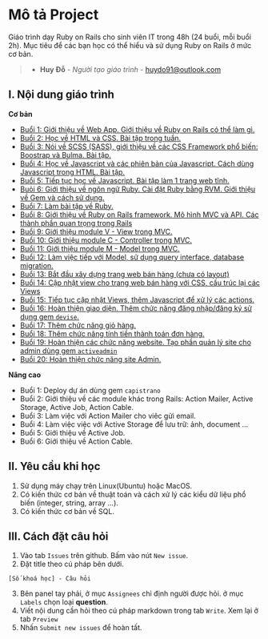 # Mô tả Project

Giáo trình dạy Ruby on Rails cho sinh viên IT trong 48h (24 buổi, mỗi buổi 2h). Mục tiêu để các bạn học có thể hiểu và sử dụng Ruby on Rails ở mức cơ bản.

> * **Huy Đỗ** - *Người tạo giáo trình* - [huydo91@outlook.com](mailto:huydo91@outlook.com)


## I. Nội dung giáo trình

**Cơ bản**

- [Buổi 1: Giới thiệu về Web App. Giới thiệu về Ruby on Rails có thể làm gì.](./Lessons/Basic/lesson_01.md)
- [Buổi 2: Học về HTML và CSS. Bài tập trong tuần.](./Lessons/Basic/lesson_02.md)
- [Buổi 3: Nói về SCSS (SASS), giới thiệu về các CSS Framework phổ biến: Boostrap và Bulma. Bài tập.](./Lessons/Basic/lesson_03.md)
- [Buổi 4: Học về Javascript và các phiên bản của Javascript. Cách dùng Javascript trong HTML. Bài tập.](./Lessons/Basic/lesson_04.md)
- [Buổi 5: Tiếp tục học về Javascript. Bài tập làm 1 trang web tĩnh.](./Lessons/Basic/lesson_05.md)
- [Buỏi 6: Giới thiệu về ngôn ngữ Ruby. Cài đặt Ruby bằng RVM. Giới thiệu về Gem và cách sử dụng.](./Lessons/Basic/lesson_06.md)
- [Buổi 7: Làm bài tập về Ruby.](./Lessons/Basic/lesson_07.md)
- [Buổi 8: Giới thiệu về Ruby on Rails framework. Mô hình MVC và API. Các thành phần quan trọng trong Rails](./Lessons/Basic/lesson_08.md)
- [Buổi 9: Giới thiệu module V - View trong MVC.](./Lessons/Basic/lesson_09.md)
- [Buổi 10: Giới thiệu module C - Controller trong MVC.](./Lessons/Basic/lesson_10.md)
- [Buổi 11: Giới thiệu module M - Model trong MVC.](./Lessons/Basic/lesson_11.md)
- [Buổi 12: Làm việc tiếp với Model, sử dụng query interface, database migration.](./Lessons/Basic/lesson_12.md)
- [Buổi 13: Bắt đầu xây dựng trang web bán hàng (chưa có layout)](./Lessons/Basic/lesson_13.md)
- [Buổi 14: Cập nhật view cho trang web bán hàng với CSS, cấu trúc lại các Views](./Lessons/Basic/lesson_14.md)
- [Buổi 15: Tiếp tục cập nhật Views, thêm Javascript để xử lý các actions.](./Lessons/Basic/lesson_15.md)
- [Buổi 16: Hoàn thiện giao diện. Thêm chức năng đăng nhập/đăng ký sử dụng gem `devise`.](./Lessons/Basic/lesson_16.md)
- [Buổi 17: Thêm chức năng giỏ hàng.](./Lessons/Basic/lesson_17.md)
- [Buổi 18: Thêm chức năng tính tiền thành toán đơn hàng.](./Lessons/Basic/lesson_18.md)
- [Buổi 19: Hoàn thiện các chức năng website. Tạo phần quản lý site cho admin dùng gem `activeadmin`](./Lessons/Basic/lesson_19.md)
- [Buổi 20: Hoàn thiện chức năng site Admin.](./Lessons/Basic/lesson_20.md)


**Nâng cao**

- Buổi 1: Deploy dự án dùng gem `capistrano`
- Buổi 2: Giới thiệu về các module khác trong Rails: Action Mailer, Active Storage, Active Job, Action Cable.
- Buổi 3: Làm việc với Action Mailer cho viêc gửi email.
- Buổi 4: Làm việc việc với Active Storage để lưu trữ: ảnh, document ...
- Buổi 5: Giới thiệu về Active Job.
- Buổi 6: Giới thiệu về Action Cable.

## II. Yêu cầu khi học

1. Sử dụng máy chạy trên Linux(Ubuntu) hoặc MacOS.
2. Có kiến thức cơ bản về thuật toán và cách xử lý các kiểu dữ liệu phổ biến (integer, string, array ...).
3. Có kiến thức cơ bản về SQL.


## III. Cách đặt câu hỏi

1. Vào tab `Issues` trên github. Bấm vào nút `New issue`.
2. Đặt title theo cú pháp bên dưới.
```
[Số khoá học] - Câu hỏi

```
3. Bên panel tay phải, ở mục `Assignees` chỉ định người được hỏi. ở mục `Labels` chọn loại **question**.
4. Viết nội dung cần hỏi theo cú pháp markdown trong tab `Write`. Xem lại ở tab `Preview`
5. Nhấn `Submit new issues` để hoàn tất.
